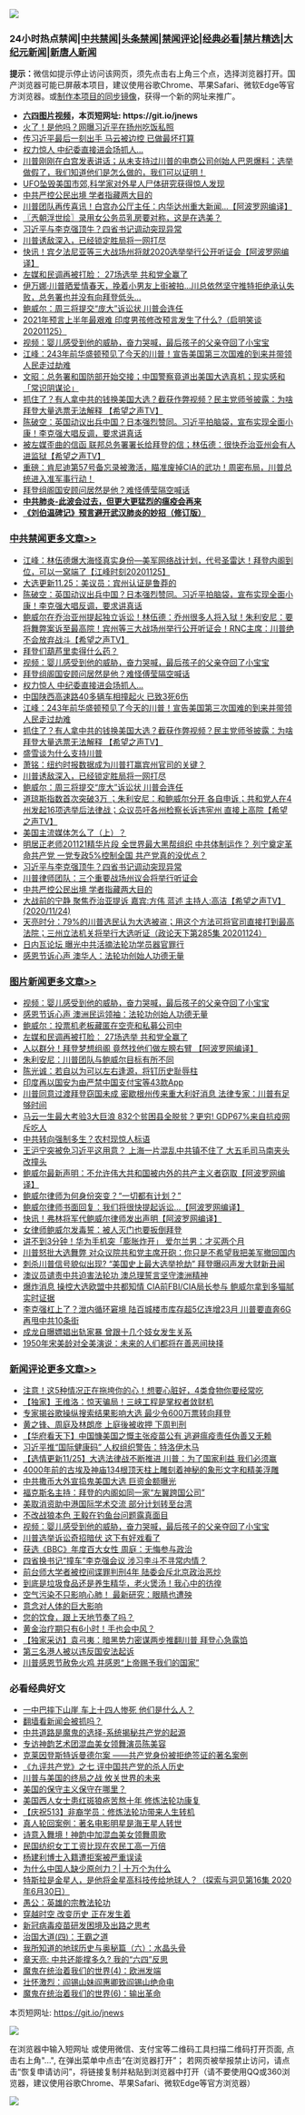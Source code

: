 ![](https://raw.githubusercontent.com/fqnews/bnews/master/64photo/fqnews-qr.jpg)

<div id="tt">
<h3>24小时热点禁闻|<a href="#%E4%B8%AD%E5%85%B1%E7%A6%81%E9%97%BB%E6%9B%B4%E5%A4%9A%E6%96%87%E7%AB%A0">中共禁闻</a>|<a href="#%E5%9B%BE%E7%89%87%E6%96%B0%E9%97%BB%E6%9B%B4%E5%A4%9A%E6%96%87%E7%AB%A0">头条禁闻</a>|<a href="#%E6%96%B0%E9%97%BB%E8%AF%84%E8%AE%BA%E6%9B%B4%E5%A4%9A%E6%96%87%E7%AB%A0">禁闻评论|<a href="#%E5%BF%85%E7%9C%8B%E7%BB%8F%E5%85%B8%E5%A5%BD%E6%96%87">经典必看|<a href="/video.md#%E7%A6%81%E7%89%87%E7%B2%BE%E9%80%89">禁片精选</a>|<a href="https://github.com/fqnews/djy/blob/master/gb/nf1351518.md#1">大纪元新闻</a>|<a href="https://github.com/fqnews/ntdtv/blob/master/gb/prog204.md#1">新唐人新闻</a></h3>
<div><b>提示：</b>微信如提示停止访问该网页，须先点击右上角三个点，选择浏览器打开。国产浏览器可能已屏蔽本项目，建议使用谷歌Chrome、苹果Safari、微软Edge等官方浏览器。或<a href="https://github.com/fqnews/bnews/blob/master/%E5%88%B6%E4%BD%9Cgit%E7%A6%81%E9%97%BB%E9%95%9C%E5%83%8F.md">制作本项目的同步镜像</a>，获得一个新的网址来推广。</div>
<ul>
<li><b><a href="http://d1.bdrive.tk/64.mp4" target="_blank">六四图片视频</a>，本页短网址: https://git.io/jnews</b></li>
<li><a href="/cbnews/20201125/1436584.md">火了！是他吗？网曝习近平在扬州吃饭私照</a></li>
<li><a href="/finance/20201125/1436587.md">传习近平最后一刻出手 马云被边控 已做最坏打算</a></li>
<li><a href="/cbnews/20201125/1436862.md">权力惊人 中纪委直接进会场抓人…</a></li>
<li><a href="/bannedvideo/20201125/1436508.md">川普刚刚在白宫发表讲话；从未支持过川普的电商公司创始人巴恩爆料：选举做假了，我们知道他们是怎么做的，我们可以证明！</a></li>
<li><a href="/comments/20201125/1436514.md">UFO坠毁美国市郊,科学家对外星人尸体研究获得惊人发现</a></li>
<li><a href="/cbnews/20201125/1436650.md">中共严控公民出境 学者指藏两大目的</a></li>
<li><a href="/cnnews/20201125/1436807.md">川普团队再传喜讯！白宫办公厅主任：内华达州重大新闻...【阿波罗网编译】</a></li>
<li><a href="/ssgc/20201125/1436580.md">〖兲朝浮世绘〗录用女公务员乳房要对称，这是在选美？</a></li>
<li><a href="/cbnews/20201125/1436707.md">习近平与李克强顶牛？四省书记调动突现异常</a></li>
<li><a href="/cbnews/20201125/1436758.md">川普诱敌深入，已经锁定胜局将一网打尽</a></li>
<li><a href="/cnnews/20201125/1436591.md">快讯！宾夕法尼亚等三大战场州将就2020选举举行公开听证会【阿波罗网编译】</a></li>
<li><a href="/topimagenews/20201125/1436783.md">左媒和民调再被打脸： 27场选举 共和党全赢了</a></li>
<li><a href="/worldnews/usa/20201125/1436495.md">伊万娜·川普晒爱情春天，挽着小男友上街被拍…川总依然坚守推特拒绝承认失败，总务署也并没有向拜登低头…</a></li>
<li><a href="/cbnews/20201125/1436754.md">鲍威尔：周三将提交“庞大”诉讼状 川普会连任</a></li>
<li><a href="/bannedvideo/20201125/1436852.md">2021年预言上半年最艰难 印度男孩修改预言发生了什么?（启明笑谈20201125）</a></li>
<li><a href="/comments/20201125/1436916.md">视频：婴儿感受到他的威胁，奋力哭喊，最后孩子的父亲夺回了小宝宝</a></li>
<li><a href="/cbnews/20201125/1436824.md">江峰：243年前华盛顿预见了今天的川普！宣告美国第三次国难的到来并带领人民走过劫难</a></li>
<li><a href="/cbnews/20201125/1436598.md">文昭：总务署和国防部开始交接；中国警察竟道出美国大选真机；现实感和「常识阴谋论」</a></li>
<li><a href="/cbnews/20201125/1436795.md">抓住了？有人拿中共的钱换美国大选？截获作弊视频？民主党师爷披露：为啥拜登大量选票无法解释 【希望之声TV】</a></li>
<li><a href="/cbnews/20201125/1436956.md">陈破空：英国动议出兵中国？日本强烈赞同。习近平拍脑袋，宣布实现全面小康！李克强大唱反调，要求讲真话</a></li>
<li><a href="/cbnews/20201125/1436518.md">被左媒歪曲的信函 联邦总务署署长给拜登的信；林伍德：很快乔治亚州会有人进监狱【希望之声TV】</a></li>
<li><a href="/bannedvideo/20201125/1436615.md">重磅：肯尼迪第57号备忘录被激活，瞄准废掉CIA的武功！周密布局，川普总统进入准军事行动！</a></li>
<li><a href="/cbnews/20201125/1436914.md">拜登组阁国安顾问居然是他？难怪傅莹隔空喊话</a></li>
<li><b><a href="/comments/20200211/1275071.md" target="_blank">中共肺炎-此波会过去，但更大更猛烈的瘟疫会再来</a></b></li>
<li><b><a href="/comments/20200207/1272816.md" target="_blank">《刘伯温碑记》预言避开武汉肺炎的妙招（修订版）</a></b></li>
</ul>
</div>

<div class="catlist">
<h3><a href="/cbnews/" target="_blank">中共禁闻</a><span><a href="/cbnews/" target="_blank" rel="nofollow">更多文章>></a></span></h3>
<ul>
<li><a href="/cbnews/20201126/1437038.md" target="_blank">江峰：林伍德爆大海怪真实身份—美军网络战计划，代号圣雷达！拜登内阁到位，可以一窝端了【江峰时刻20201125】</a></li>
<li><a href="/cbnews/20201125/1436983.md" target="_blank">大选更新11.25：美议员：宾州认证是鲁莽的</a></li>
<li><a href="/cbnews/20201125/1436956.md" target="_blank">陈破空：英国动议出兵中国？日本强烈赞同。习近平拍脑袋，宣布实现全面小康！李克强大唱反调，要求讲真话</a></li>
<li><a href="/cbnews/20201125/1436951.md" target="_blank">鲍威尔在乔治亚州提起独立诉讼！林伍德：乔州很多人将入狱！朱利安尼：要将舞弊案诉至最高院！宾州等三大战场州举行公开听证会！RNC主席：川普绝不会放弃战斗【希望之声TV】</a></li>
<li><a href="/cbnews/20201125/1436948.md" target="_blank">拜登们葫芦里卖得什么药？</a></li>
<li><a href="/comments/20201125/1436916.md" target="_blank">视频：婴儿感受到他的威胁，奋力哭喊，最后孩子的父亲夺回了小宝宝</a></li>
<li><a href="/cbnews/20201125/1436914.md" target="_blank">拜登组阁国安顾问居然是他？难怪傅莹隔空喊话</a></li>
<li><a href="/cbnews/20201125/1436862.md" target="_blank">权力惊人 中纪委直接进会场抓人…</a></li>
<li><a href="/cbnews/20201125/1436833.md" target="_blank">中国陕西高速路40多辆车相撞起火 已致3死6伤</a></li>
<li><a href="/cbnews/20201125/1436824.md" target="_blank">江峰：243年前华盛顿预见了今天的川普！宣告美国第三次国难的到来并带领人民走过劫难</a></li>
<li><a href="/cbnews/20201125/1436795.md" target="_blank">抓住了？有人拿中共的钱换美国大选？截获作弊视频？民主党师爷披露：为啥拜登大量选票无法解释 【希望之声TV】</a></li>
<li><a href="/cbnews/20201125/1436772.md" target="_blank">盛雪谈为什么支持川普</a></li>
<li><a href="/cbnews/20201125/1436766.md" target="_blank">萧铭：纽约时报数据成为川普打赢宾州官司的关键？</a></li>
<li><a href="/cbnews/20201125/1436758.md" target="_blank">川普诱敌深入，已经锁定胜局将一网打尽</a></li>
<li><a href="/cbnews/20201125/1436754.md" target="_blank">鲍威尔：周三将提交“庞大”诉讼状 川普会连任</a></li>
<li><a href="/cbnews/20201125/1436751.md" target="_blank">道琼斯指数首次突破3万 ；朱利安尼：和鲍威尔分开 各自申诉；共和党人在4州发起16项选举后法律战；众议员吁各州检察长诉违宪州 直接上高院【希望之声TV】</a></li>
<li><a href="/comments/20201125/1436740.md" target="_blank">美国主流媒体怎么了（上）？</a></li>
<li><a href="/cbnews/20201125/1436708.md" target="_blank">明居正老师201121精华片段  全世界最大黑帮组织 中共体制运作？ 列宁奠定革命共产党 一党专政5%控制全国  共产党真的没优点？</a></li>
<li><a href="/cbnews/20201125/1436707.md" target="_blank">习近平与李克强顶牛？四省书记调动突现异常</a></li>
<li><a href="/cbnews/20201125/1436658.md" target="_blank">川普律师团队：三个重要战场州议会将举行听证会</a></li>
<li><a href="/cbnews/20201125/1436650.md" target="_blank">中共严控公民出境 学者指藏两大目的</a></li>
<li><a href="/cbnews/20201125/1436649.md" target="_blank">大战前的宁静  聚焦乔治亚提诉 嘉宾:方伟 蓝述 主持人:高洁【希望之声TV】(2020/11/24)</a></li>
<li><a href="/cbnews/20201125/1436648.md" target="_blank">天亮时分：79%的川普选民认为大选被盗；用这个方法可将官司直接打到最高法院；三州立法机关将举行大选听证（政论天下第285集 20201124）</a></li>
<li><a href="/cbnews/20201125/1436365.md" target="_blank">日内瓦论坛 曝光中共活摘法轮功学员器官罪行</a></li>
<li><a href="/cbnews/20201125/1436367.md" target="_blank">感恩节诉心声 澳华人：法轮功创始人功德无量</a></li>

</ul>
</div>
<div class="catlist">
<h3><a href="/topimagenews/" target="_blank">图片新闻</a><span><a href="/topimagenews/" target="_blank" rel="nofollow">更多文章>></a></span></h3>
<ul>
<li><a href="/comments/20201125/1436916.md" target="_blank">视频：婴儿感受到他的威胁，奋力哭喊，最后孩子的父亲夺回了小宝宝</a></li>
<li><a href="/topimagenews/20201125/1436913.md" target="_blank">感恩节诉心声 澳洲民运领袖：法轮功创始人功德无量</a></li>
<li><a href="/topimagenews/20201125/1436851.md" target="_blank">鲍威尔：投票机老板藏匿在空壳和私募公司中</a></li>
<li><a href="/topimagenews/20201125/1436783.md" target="_blank">左媒和民调再被打脸： 27场选举 共和党全赢了</a></li>
<li><a href="/topimagenews/20201125/1436760.md" target="_blank">人以群分！拜登梦想组阁 竟然找他们做左膀右臂 【阿波罗网编译】</a></li>
<li><a href="/topimagenews/20201125/1436675.md" target="_blank">朱利安尼：川普团队与鲍威尔目标有所不同</a></li>
<li><a href="/comments/20201125/1436540.md" target="_blank">陈光诚：若自以为可以左右逢源，将钉历史耻辱柱</a></li>
<li><a href="/topimagenews/20201125/1436480.md" target="_blank">印度再以国安为由严禁中国支付宝等43款App</a></li>
<li><a href="/topimagenews/20201125/1436469.md" target="_blank">川普同意过渡拜登窃国未成 密歇根州传来重大利好消息 法律专家：川普有足够时间</a></li>
<li><a href="/topimagenews/20201124/1436313.md" target="_blank">马云一生最大考验3大巨浪 832个贫困县全脱贫？更穷! GDP67%来自抗疫网斥吃人</a></li>
<li><a href="/topimagenews/20201124/1435894.md" target="_blank">中共转向强制多生？农村现惊人标语</a></li>
<li><a href="/topimagenews/20201124/1435891.md" target="_blank">王沪宁突被免习近平这用意？ 上海一片混乱中共镇不住了 大五毛司马南夹头改撞头</a></li>
<li><a href="/topimagenews/20201123/1435628.md" target="_blank">鲍威尔最新声明：不允许伟大共和国被内外的共产主义者窃取【阿波罗网编译】</a></li>
<li><a href="/topimagenews/20201123/1435570.md" target="_blank">鲍威尔律师为何身份突变？“一切都有计划？”</a></li>
<li><a href="/topimagenews/20201123/1435545.md" target="_blank">鲍威尔律师书面回复：我们将很快提起诉讼…【阿波罗网编译】</a></li>
<li><a href="/topimagenews/20201123/1435530.md" target="_blank">快讯！弗林将军代鲍威尔律师发出声明【阿波罗网编译】</a></li>
<li><a href="/comments/20201123/1435422.md" target="_blank">女律师鲍威尔发毒誓：被人灭门也要扳倒拜登</a></li>
<li><a href="/topimagenews/20201123/1435381.md" target="_blank">讲不到3分钟！华为手机突「膨胀炸开」 爱尔兰男：才买两个月</a></li>
<li><a href="/topimagenews/20201123/1435372.md" target="_blank">川普怒批大选舞弊 对众议院共和党主席开砲：你只是不希望我把美军撤回国内</a></li>
<li><a href="/topimagenews/20201123/1435362.md" target="_blank">刺杀川普信号貌似出现? &#8220;美国史上最大选举抢劫&#8221; 拜登曝闷声发大财新丑闻</a></li>
<li><a href="/comments/20201122/1435307.md" target="_blank">澳议员谴责中共迫害法轮功 澳总理誓言坚守澳洲精神</a></li>
<li><a href="/topimagenews/20201122/1435305.md" target="_blank">爆炸消息 操控大选欧盟中共都知情 CIA前FBI/CIA局长参与 鲍威尔拿到多猫腻实时证据</a></li>
<li><a href="/topimagenews/20201122/1435236.md" target="_blank">李克强杠上了？泄内循环窘境 陆百城楼市库存超5亿连增23月 川普要直奔6G再甩中共10条街</a></li>
<li><a href="/topimagenews/20201122/1435200.md" target="_blank">成龙自曝嫖娼出轨家暴 曾跟十几个妓女发生关系</a></li>
<li><a href="/topimagenews/20201122/1435110.md" target="_blank">1950年宋美龄对全美演说：未来的人们都将在善恶间抉择</a></li>

</ul>
</div>
<div class="catlist">
<h3><a href="/comments/" target="_blank">新闻评论</a><span><a href="/comments/" target="_blank" rel="nofollow">更多文章>></a></span></h3>
<ul>
<li><a href="/comments/20201125/1437037.md" target="_blank">注意！这5种情况正在拖垮你的心！想要心脏好，4类食物你要经常吃</a></li>
<li><a href="/comments/20201125/1437021.md" target="_blank">【独家】王维洛：惊天骗局！三峡工程是掌权者敛财机</a></li>
<li><a href="/comments/20201125/1437020.md" target="_blank">专家揭谷歌操纵搜索结果影响大选 最少令600万票转向拜登</a></li>
<li><a href="/comments/20201125/1437019.md" target="_blank">黄之锋、周庭及林朗彦 上庭後被收押 下周判刑</a></li>
<li><a href="/comments/20201125/1437016.md" target="_blank">【华府看天下】中国慷美国之慨主张疫苗公有 逃避瘟疫责任伪善又无赖</a></li>
<li><a href="/comments/20201125/1437015.md" target="_blank">习近平推“国际健康码” 人权组织警告：特洛伊木马</a></li>
<li><a href="/comments/20201125/1436980.md" target="_blank">【选情更新11/25】大选法律战不断推进 川普：为了国家利益 我们必须赢</a></li>
<li><a href="/comments/20201125/1436979.md" target="_blank">4000年前的古埃及神庙134根顶天柱上雕刻着神秘的象形文字和精美浮雕</a></li>
<li><a href="/comments/20201125/1436969.md" target="_blank">中共撒币大外宣捣鬼美国大选 巨资金额曝光</a></li>
<li><a href="/comments/20201125/1436961.md" target="_blank">福克斯名主持：拜登的内阁如同一家“左翼跨国公司”</a></li>
<li><a href="/comments/20201125/1436960.md" target="_blank">美取消资助中港国际学术交流 部分计划转至台湾</a></li>
<li><a href="/comments/20201125/1436947.md" target="_blank">不改战狼本色 王毅在钓鱼台问题露真面目</a></li>
<li><a href="/comments/20201125/1436916.md" target="_blank">视频：婴儿感受到他的威胁，奋力哭喊，最后孩子的父亲夺回了小宝宝</a></li>
<li><a href="/comments/20201125/1436893.md" target="_blank">川普选举诉讼奇招暗伏 这下有好戏看了</a></li>
<li><a href="/comments/20201125/1436887.md" target="_blank">获选《BBC》年度百大女性 周庭：无悔参与政治</a></li>
<li><a href="/comments/20201125/1436856.md" target="_blank">四省换书记“撞车”李克强会议 涉习李斗不寻常内情？</a></li>
<li><a href="/comments/20201125/1436855.md" target="_blank">前台师大学者被控间谍罪判刑4年 陆委会斥北京政治恶炒</a></li>
<li><a href="/comments/20201125/1436847.md" target="_blank">到底是垃圾食品还是养生精华，老火煲汤！我心中的彷徨</a></li>
<li><a href="/comments/20201125/1436846.md" target="_blank">空气污染不只影响心肺！ 最新研究：眼睛也遭殃</a></li>
<li><a href="/comments/20201125/1436845.md" target="_blank">意念对人体的巨大影响</a></li>
<li><a href="/comments/20201125/1436844.md" target="_blank">您的饮食，跟上天地节奏了吗？</a></li>
<li><a href="/comments/20201125/1436843.md" target="_blank">黄金治疗期只有6小时！手也会中风？</a></li>
<li><a href="/comments/20201125/1436841.md" target="_blank">【独家采访】袁弓夷：暗黑势力密谋两步推翻川普 拜登心急露馅</a></li>
<li><a href="/comments/20201125/1436840.md" target="_blank">第三名港人被以违反国安法起诉</a></li>
<li><a href="/comments/20201125/1436819.md" target="_blank">川普感恩节赦免火鸡 并感恩“上帝赐予我们的国家”</a></li>

</ul>
</div>

<div class="catlist">
<h3>必看经典好文</h3>
<ul>
<li><a href="/cbnews/20200611/1343057.md" target="_blank">一中巴摔下山崖 车上十四人惨死 他们是什么人？</a></li>
<li><a href="/fanqiang/20200616/1345793.md" target="_blank">翻墙看新闻会被抓吗？</a></li>
<li><a href="/comments/20181209/1044543.md" target="_blank">中共道路是魔鬼的选择-系统揭秘共产党的起源</a></li>
<li><a href="/topimagenews/20180404/923380.md" target="_blank">专访神韵艺术团混血美女领舞演员陈美容</a></li>
<li><a href="/comments/20201010/1411225.md" target="_blank">克莱因登斯特诉曼德尔案 ——共产党身份被拒绝签证的著名案例</a></li>
<li><a href="/bookonline/20131116/201048.md" target="_blank">《九评共产党》之七 评中国共产党的杀人历史</a></li>
<li><a href="/comments/20200908/1392488.md" target="_blank">川普与美国的终局之战 攸关世界的未来</a></li>
<li><a href="/lifebaike/20200520/1331379.md" target="_blank">美国的保守主义保守在哪里？</a></li>
<li><a href="/comments/20190126/1070164.md" target="_blank">美国西人女士患红斑狼疮苦熬十年 修炼法轮功康复</a></li>
<li><a href="/cbnews/20200518/1330564.md" target="_blank">【庆祝513】非裔学员：修炼法轮功带来人生转机</a></li>
<li><a href="/comments/20200523/1332915.md" target="_blank">真人轮回案例：著名电影明星是海王星人转世</a></li>
<li><a href="/topimagenews/20170208/656009.md" target="_blank">诗意入舞境！神韵中加混血美女领舞周歌</a></li>
<li><a href="/lifebaike/20200515/1328783.md" target="_blank">民国纺织女工工资比现在农民工高一万倍</a></li>
<li><a href="/comments/20201010/1411232.md" target="_blank">杨建利博士入籍遭拒案被严重误读</a></li>
<li><a href="/ssgc/20200715/1360940.md" target="_blank">为什么中国人缺少原创力？| 十万个为什么</a></li>
<li><a href="/comments/20200712/1359460.md" target="_blank">特斯拉是金星人，是他将金星高科技传给地球人？（探索与洞见第16集 2020年6月30日）</a></li>
<li><a href="/comments/20200313/1292991.md" target="_blank">愚公：英雄的宗教法轮功</a></li>
<li><a href="/comments/20200626/1259925.md" target="_blank">穿越时空 改变历史 正在发生着</a></li>
<li><a href="/comments/20200917/1029129.md" target="_blank">新冠病毒疫苗研发困境及出路之思考</a></li>
<li><a href="/cbnews/20180310/912637.md" target="_blank">治国大道(四)：王霸之道</a></li>
<li><a href="/cbnews/20171115/856086.md" target="_blank">我所知道的地球历史与奥秘篇（六）：水晶头骨</a></li>
<li><a href="/comments/20200607/1341003.md" target="_blank">章天亮: 中共还能撑多久? 我的“六四”反思</a></li>
<li><a href="/topimagenews/20180522/946266.md" target="_blank">魔鬼在统治着我们的世界(4)：欧洲发端</a></li>
<li><a href="/cbnews/20200727/1366904.md" target="_blank">壮怀激烈：阎锡山妹阎惠卿致阎锡山绝命电</a></li>
<li><a href="/topimagenews/20180524/947358.md" target="_blank">魔鬼在统治着我们的世界(6)：输出革命</a></li>

</ul>
</div>

本页短网址: https://git.io/jnews

![](https://raw.githubusercontent.com/fqnews/bnews/master/64photo/fqnews-qr.jpg)

在浏览器中输入短网址 或使用微信、支付宝等二维码工具扫描二维码打开页面, 点击右上角"...", 在弹出菜单中点击“在浏览器打开”； 若网页被举报禁止访问，请点击“恢复申请访问”，将链接复制并粘贴到浏览器中打开（请不要使用QQ或360浏览器，建议使用谷歌Chrome、苹果Safari、微软Edge等官方浏览器）

![](https://raw.githubusercontent.com/fqnews/bnews/master/64photo/wx.jpg)